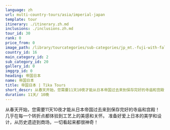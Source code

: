 ```yaml
---
language: zh
url: multi-country-tours/asia/imperial-japan
template: tour
itinerary: ./itinerary.zh.md
inclusions: ./inclusions.zh.md
tour_id: 30
rank: 0
price_from: 0
image_path: /library/tourcategories/sub-categories/jp_mt.-fuji-with-fall-colors-in-japan.400.600.jpg
country_id: 16
main_category_id: 2
sub_category_id: 20
gallery_id: 0
imggrp_id: 0
heading: 帝国日本
name: 帝国日本
title: 帝国日本 | Tika Tours
short_descr: 从春天开始，您需要11天10夜才能从日本帝国过去来到保存完好的寺庙和宫殿！ 几乎每一个人都体验到美丽和做工的关怀
duration: 11天/ 10晚
---
```

从春天开始，您需要11天10夜才能从日本帝国过去来到保存完好的寺庙和宫殿！ 几乎在每一个转折点都体验到工艺上的美感和关怀。 准备好爱上日本的美学和设计，从历史遗迹到商场，一切看起来都很神奇！
